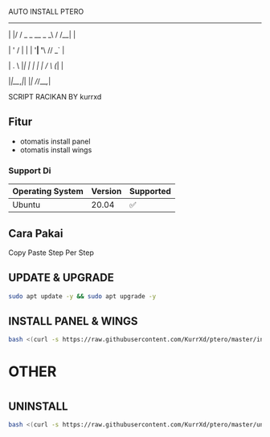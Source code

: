 
AUTO INSTALL PTERO

_  __             __  __   _ 
| |/ /   _ _ __ _ _\ \/ /__| |

| ' / | | | '__| '__\  // _` |

| . \ |_| | |  | |  /  \ (_| |

|_|\_\__,_|_|  |_| /_/\_\__,_|   


SCRIPT RACIKAN BY kurrxd

## Fitur

- otomatis install panel
- otomatis install wings

### Support Di


| Operating System | Version | Supported          |
| ---------------- | ------- | ------------------ |
| Ubuntu | 20.04   | :white_check_mark: |


## Cara Pakai

Copy Paste Step Per Step

## UPDATE & UPGRADE
```bash
sudo apt update -y && sudo apt upgrade -y
```

## INSTALL PANEL & WINGS
```bash
bash <(curl -s https://raw.githubusercontent.com/KurrXd/ptero/master/install.sh)
```
#
#
# OTHER
#
## UNINSTALL
```bash
bash <(curl -s https://raw.githubusercontent.com/KurrXd/ptero/master/uninstall.sh)
```
